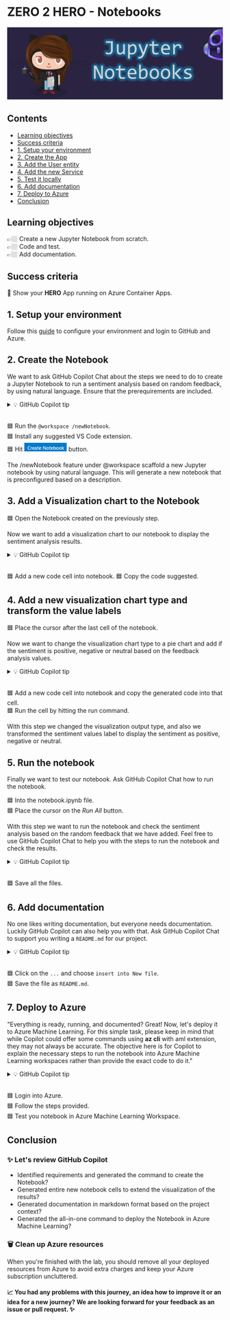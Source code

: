 # ZERO 2 HERO - Notebooks

![image](../../media/banners/notebooks.PNG
)

## Contents
- [Learning objectives](#learning-objectives)
- [Success criteria](#success-criteria)
- [1. Setup your environment](#1-setup-your-environment)
- [2. Create the App](#2-create-the-app)
- [3. Add the User entity](#3-add-the-user-entity)
- [4. Add the new Service](#4-add-the-new-service)
- [5. Test it locally](#5-test-it-locally)
- [6. Add documentation](#6-add-documentation)
- [7. Deploy to Azure](#7-deploy-to-azure)
- [Conclusion](#conclusion)

## Learning objectives

👉🏼 Create a new Jupyter Notebook from scratch.  
👉🏼 Code and test.  
👉🏼 Add documentation.  
 

## Success criteria

🎯 Show your **HERO** App running on Azure Container Apps.

## 1. Setup your environment

Follow this [guide](../setup/) to configure your environment and login to GitHub and Azure.

## 2. Create the Notebook

We want to ask GitHub Copilot Chat about the steps we need to do to create a Jupyter Notebook to run a sentiment analysis based on random feedback, by using natural language. Ensure that the prerequirements are included.

<details>
<summary>💡 GitHub Copilot tip</summary>

> [<img src="../../media/copilot/chat-view.svg" alt="You can access the Chat view via the Activity Bar or by pressing Ctrl+Alt+I" width="250"/>](https://code.visualstudio.com/docs/copilot/copilot-chat#_chat-view)
> 
> `@workspace /newNotebook create a new notebook for sentiment analysis: add as sample 5 feedback`
</details>
<br/>  

🟦 Run the `@workspace /newNotebook`.   
🟦 Install any suggested VS Code extension.  
🟦 Hit ![Create Notebook](../../media/copilot/create-notebook.png)  button.

The /newNotebook feature under @workspace scaffold a new Jupyter notebook by using natural language. This will generate a new notebook that is preconfigured based on a description.

## 3. Add a Visualization chart to the Notebook

🟦 Open the Notebook created on the previously step.  

Now we want to add a visualization chart to our notebook to display the sentiment analysis results. 
<details>
<summary>💡 GitHub Copilot tip</summary>

> [<img src="../../media/copilot/chat-view.svg" alt="You can access the Chat view via the Activity Bar or by pressing Ctrl+Alt+I" width="250"/>](https://code.visualstudio.com/docs/copilot/copilot-chat#_chat-view)
> 
> `@workspace plot the sentiment of the previous sentiment analysis into a chart`
</details>
<br/>  

🟦 Add a new code cell into notebook.
🟦 Copy the code suggested.

## 4. Add a new visualization chart type and transform the value labels

🟦 Place the cursor after the last cell of the notebook. 


Now we want to change the visualization chart type to a pie chart and add if the sentiment is positive, negative or neutral based on the feedback analysis values.

<details>
<summary>💡 GitHub Copilot tip</summary>

> [<img src="../../media/copilot/chat-view.svg" alt="You can access the Chat view via the Activity Bar or by pressing Ctrl+Alt+I" width="250"/>](https://code.visualstudio.com/docs/copilot/copilot-chat#_chat-view)
> 
> `add as a visualization a pie chart with the sentiment of the feedback. If the sentiment value is greater than 0.2, the sentiment is positive. If the sentiment value is less than 0.2, the sentiment is negative. Otherwise, the sentiment is neutral`
</details>
<br/>  

🟦 Add a new code cell into notebook and copy the generated code into that cell.  
🟦 Run the cell by hitting the run command.  

With this step we changed the visualization output type, and also we transformed the sentiment values label to display the sentiment as positive, negative or neutral.

## 5. Run the notebook

Finally we want to test our notebook. Ask GitHub Copilot Chat how to run the notebook.

🟦 Into the notebook.ipynb file.  
🟦 Place the cursor on the *Run All* button.  

With this step we want to run the notebook and check the sentiment analysis based on the random feedback that we have added. Feel free to use GitHub Copilot Chat to help you with the steps to run the notebook and check the results.

<details>
<summary>💡 GitHub Copilot tip</summary>

> [<img src="../../media/copilot/chat-view.svg" alt="You can access the Chat view via the Activity Bar or by pressing Ctrl+Alt+I" width="250"/>](https://code.visualstudio.com/docs/copilot/copilot-chat#_chat-view)
> 
> `how to run the notebook`
</details>
<br/>  

🟦 Save all the files.  


## 6. Add documentation

No one likes writing documentation, but everyone needs documentation. Luckily GitHub Copilot can also help you with that. Ask GitHub Copilot Chat to support you writing a `README.md` for our project.

<details>
<summary>💡 GitHub Copilot tip</summary>

> [<img src="../../media/copilot/chat-view.svg" alt="You can access the Chat view via the Activity Bar or by pressing Ctrl+Alt+I" width="250"/>](https://code.visualstudio.com/docs/copilot/copilot-chat#_chat-view)
> 
> `create a readme file in markdown format for this project`
</details>
<br/>  

🟦 Click on the `...` and choose `insert into New file`.  
🟦 Save the file as `README.md`.  

## 7. Deploy to Azure

"Everything is ready, running, and documented? Great! Now, let's deploy it to Azure Machine Learning. For this simple task, please keep in mind that while Copilot could offer some commands using **az cli** with aml extension, they may not always be accurate. The objective here is for Copilot to explain the necessary steps to run the notebook into Azure Machine Learning workspaces rather than provide the exact code to do it."

<details>
<summary>💡 GitHub Copilot tip</summary>

> [<img src="../../media/copilot/chat-view.svg" alt="You can access the Chat view via the Activity Bar or by pressing Ctrl+Alt+I" width="250"/>](https://code.visualstudio.com/docs/copilot/copilot-chat#_chat-view)
> 
> `how can I run my jupyter notebook in azure machine learning?`
</details>
<br/>  

🟦 Login into Azure.  
🟦 Follow the steps provided.  
🟦 Test you notebook in Azure Machine Learning Workspace.  
 

## Conclusion

### ✨ Let's review GitHub Copilot

- Identified requirements and generated the command to create the Notebook?  
- Generated entire new notebook cells to extend the visualization of the results?  
- Generated documentation in markdown format based on the project context?  
- Generated the all-in-one command to deploy the Notebook in Azure Machine Learning?  

### 🗑️ Clean up Azure resources

When you're finished with the lab, you should remove all your deployed resources from Azure to avoid extra charges and keep your Azure subscription uncluttered.

#### 📈 You had any problems with this journey, an idea how to improve it or an idea for a new journey? We are looking forward for your feedback as an issue or pull request. ✨